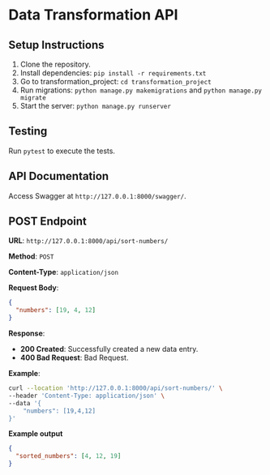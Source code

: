 # Data Transformation API

## Setup Instructions

1.  Clone the repository.
2.  Install dependencies: `pip install -r requirements.txt`
3.  Go to transformation_project: `cd transformation_project`
4.  Run migrations: `python manage.py makemigrations` and `python manage.py migrate`
5.  Start the server: `python manage.py runserver`

## Testing

Run `pytest` to execute the tests.

## API Documentation

Access Swagger at `http://127.0.0.1:8000/swagger/`.

## POST Endpoint

**URL**: `http://127.0.0.1:8000/api/sort-numbers/`

**Method**: `POST`

**Content-Type**: `application/json`

**Request Body**:

```json
{
  "numbers": [19, 4, 12]
}
```

**Response**:

- **200 Created**: Successfully created a new data entry.
- **400 Bad Request**: Bad Request.

**Example**:

```bash
curl --location 'http://127.0.0.1:8000/api/sort-numbers/' \
--header 'Content-Type: application/json' \
--data '{
    "numbers": [19,4,12]
}'
```

**Example output**

```json
{
  "sorted_numbers": [4, 12, 19]
}
```
